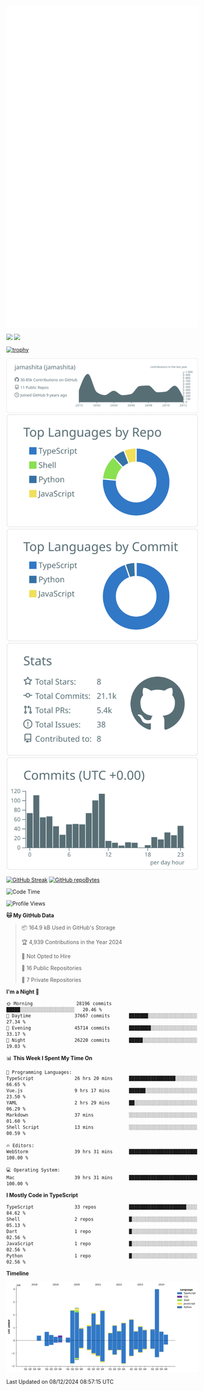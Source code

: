 [![](https://raw.githubusercontent.com/jamashita/jamashita/main/github-metrics.svg)](https://metrics.lecoq.io)

[![](https://github-readme-stats.vercel.app/api?username=jamashita&show_icons=ture&count_private=true)](https://github.com/anuraghazra/github-readme-stats)
[![](https://github-readme-stats.vercel.app/api/top-langs/?username=jamashita&layout=compact)](https://github.com/anuraghazra/github-readme-stats)

[![trophy](https://github-profile-trophy.vercel.app/?username=jamashita)](https://github.com/ryo-ma/github-profile-trophy)

[![](https://raw.githubusercontent.com/jamashita/jamashita/main/profile-summary-card-output/default/0-profile-details.svg)](https://github.com/vn7n24fzkq/github-profile-summary-cards)
[![](https://raw.githubusercontent.com/jamashita/jamashita/main/profile-summary-card-output/default/1-repos-per-language.svg)](https://github.com/vn7n24fzkq/github-profile-summary-cards) [![](https://raw.githubusercontent.com/jamashita/jamashita/main/profile-summary-card-output/default/2-most-commit-language.svg)](https://github.com/vn7n24fzkq/github-profile-summary-cards)
[![](https://raw.githubusercontent.com/jamashita/jamashita/main/profile-summary-card-output/default/3-stats.svg)](https://github.com/vn7n24fzkq/github-profile-summary-cards) [![](https://raw.githubusercontent.com/jamashita/jamashita/main/profile-summary-card-output/default/4-productive-time.svg)](https://github.com/vn7n24fzkq/github-profile-summary-cards)

[![GitHub Streak](http://github-readme-streak-stats.herokuapp.com?user=jamashita)](https://git.io/streak-stats)
[![GitHub repoBytes](https://github-repo-bytecounter.vercel.app/api?username=jamashita)](https://github.com/yamaccu/Github-Repo-ByteCounter)

<!--START_SECTION:waka-->
![Code Time](http://img.shields.io/badge/Code%20Time-1%2C924%20hrs%2018%20mins-blue)

![Profile Views](http://img.shields.io/badge/Profile%20Views-0-blue)

**🐱 My GitHub Data** 

> 📦 164.9 kB Used in GitHub's Storage 
 > 
> 🏆 4,939 Contributions in the Year 2024
 > 
> 🚫 Not Opted to Hire
 > 
> 📜 16 Public Repositories 
 > 
> 🔑 7 Private Repositories 
 > 
**I'm a Night 🦉** 

```text
🌞 Morning                28196 commits       █████░░░░░░░░░░░░░░░░░░░░   20.46 % 
🌆 Daytime                37667 commits       ███████░░░░░░░░░░░░░░░░░░   27.34 % 
🌃 Evening                45714 commits       ████████░░░░░░░░░░░░░░░░░   33.17 % 
🌙 Night                  26220 commits       █████░░░░░░░░░░░░░░░░░░░░   19.03 % 
```


📊 **This Week I Spent My Time On** 

```text
💬 Programming Languages: 
TypeScript               26 hrs 20 mins      █████████████████░░░░░░░░   66.65 % 
Vue.js                   9 hrs 17 mins       ██████░░░░░░░░░░░░░░░░░░░   23.50 % 
YAML                     2 hrs 29 mins       ██░░░░░░░░░░░░░░░░░░░░░░░   06.29 % 
Markdown                 37 mins             ░░░░░░░░░░░░░░░░░░░░░░░░░   01.60 % 
Shell Script             13 mins             ░░░░░░░░░░░░░░░░░░░░░░░░░   00.59 % 

🔥 Editors: 
WebStorm                 39 hrs 31 mins      █████████████████████████   100.00 % 

💻 Operating System: 
Mac                      39 hrs 31 mins      █████████████████████████   100.00 % 
```

**I Mostly Code in TypeScript** 

```text
TypeScript               33 repos            █████████████████████░░░░   84.62 % 
Shell                    2 repos             █░░░░░░░░░░░░░░░░░░░░░░░░   05.13 % 
Dart                     1 repo              █░░░░░░░░░░░░░░░░░░░░░░░░   02.56 % 
JavaScript               1 repo              █░░░░░░░░░░░░░░░░░░░░░░░░   02.56 % 
Python                   1 repo              █░░░░░░░░░░░░░░░░░░░░░░░░   02.56 % 
```



**Timeline**

![Lines of Code chart](https://raw.githubusercontent.com/jamashita/jamashita/main/assets/bar_graph.png)


 Last Updated on 08/12/2024 08:57:15 UTC
<!--END_SECTION:waka-->
